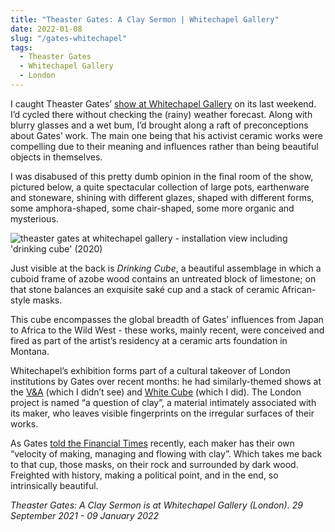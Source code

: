 ```yaml
---
title: "Theaster Gates: A Clay Sermon | Whitechapel Gallery"
date: 2022-01-08
slug: "/gates-whitechapel"
tags:
  - Theaster Gates
  - Whitechapel Gallery
  - London
---
```


I caught Theaster Gates’ [show at Whitechapel Gallery](https://www.whitechapelgallery.org/exhibitions/theaster-gates-a-clay-sermon/) on its last weekend. I’d cycled there without checking the (rainy) weather forecast. Along with blurry glasses and a wet bum, I’d brought along a raft of preconceptions about Gates’ work. The main one being that his activist ceramic works were compelling due to their meaning and influences rather than being beautiful objects in themselves.

I was disabused of this pretty dumb opinion in the final room of the show, pictured below, a quite spectacular collection of large pots, earthenware and stoneware, shining with different glazes, shaped with different forms, some amphora-shaped, some chair-shaped, some more organic and mysterious.

![theaster gates at whitechapel gallery - installation view including 'drinking cube' (2020)](/gates-whitechapel-1.jpg)

Just visible at the back is *Drinking Cube*, a beautiful assemblage in which a cuboid frame of azobe wood contains an untreated block of limestone; on that stone balances an exquisite saké cup and a stack of ceramic African-style masks.

This cube encompasses the global breadth of Gates’ influences from Japan to Africa to the Wild West - these works, mainly recent, were conceived and fired as part of the artist’s residency at a ceramic arts foundation in Montana.

Whitechapel’s exhibition forms part of a cultural takeover of London institutions by Gates over recent months: he had similarly-themed shows at the [V&A](https://www.vam.ac.uk/event/GgXZ8EDk/theaster-gates-slight-intervention) (which I didn’t see) and [White Cube](https://whitecube.com/exhibitions/exhibition/theaster_gates_masons_yard_2021) (which I did). The London project is named “a question of clay”, a material intimately associated with its maker, who leaves visible fingerprints on the irregular surfaces of their works.

As Gates [told the Financial Times](https://www.ft.com/content/61eb59f4-c618-4fad-bd1d-32c1523e8f02) recently, each maker has their own “velocity of making, managing and flowing with clay”. Which takes me back to that cup, those masks, on their rock and surrounded by dark wood. Freighted with history, making a political point, and in the end, so intrinsically beautiful.

*Theaster Gates: A Clay Sermon is at Whitechapel Gallery (London). 29 September 2021 - 09 January 2022*
